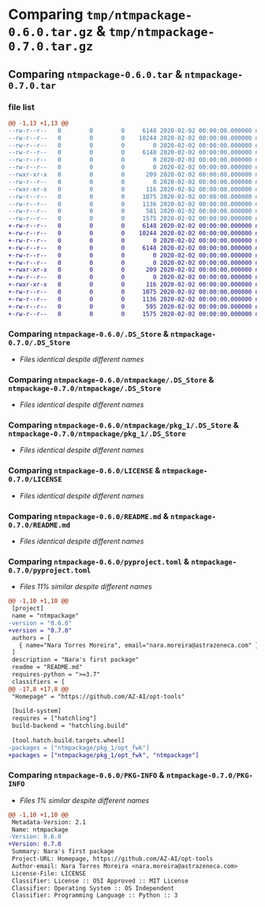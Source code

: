 # Comparing `tmp/ntmpackage-0.6.0.tar.gz` & `tmp/ntmpackage-0.7.0.tar.gz`

## Comparing `ntmpackage-0.6.0.tar` & `ntmpackage-0.7.0.tar`

### file list

```diff
@@ -1,13 +1,13 @@
--rw-r--r--   0        0        0     6148 2020-02-02 00:00:00.000000 ntmpackage-0.6.0/.DS_Store
--rw-r--r--   0        0        0    10244 2020-02-02 00:00:00.000000 ntmpackage-0.6.0/ntmpackage/.DS_Store
--rw-r--r--   0        0        0        0 2020-02-02 00:00:00.000000 ntmpackage-0.6.0/ntmpackage/__init__.py
--rw-r--r--   0        0        0     6148 2020-02-02 00:00:00.000000 ntmpackage-0.6.0/ntmpackage/pkg_1/.DS_Store
--rw-r--r--   0        0        0        0 2020-02-02 00:00:00.000000 ntmpackage-0.6.0/ntmpackage/pkg_1/__init__.py
--rw-r--r--   0        0        0        0 2020-02-02 00:00:00.000000 ntmpackage-0.6.0/ntmpackage/pkg_1/opt_fwk/__init__.py
--rwxr-xr-x   0        0        0      209 2020-02-02 00:00:00.000000 ntmpackage-0.6.0/ntmpackage/pkg_1/opt_fwk/main1.py
--rw-r--r--   0        0        0        0 2020-02-02 00:00:00.000000 ntmpackage-0.6.0/ntmpackage/pkg_2/__init__.py
--rwxr-xr-x   0        0        0      116 2020-02-02 00:00:00.000000 ntmpackage-0.6.0/ntmpackage/pkg_2/main2.py
--rw-r--r--   0        0        0     1075 2020-02-02 00:00:00.000000 ntmpackage-0.6.0/LICENSE
--rw-r--r--   0        0        0     1136 2020-02-02 00:00:00.000000 ntmpackage-0.6.0/README.md
--rw-r--r--   0        0        0      581 2020-02-02 00:00:00.000000 ntmpackage-0.6.0/pyproject.toml
--rw-r--r--   0        0        0     1575 2020-02-02 00:00:00.000000 ntmpackage-0.6.0/PKG-INFO
+-rw-r--r--   0        0        0     6148 2020-02-02 00:00:00.000000 ntmpackage-0.7.0/.DS_Store
+-rw-r--r--   0        0        0    10244 2020-02-02 00:00:00.000000 ntmpackage-0.7.0/ntmpackage/.DS_Store
+-rw-r--r--   0        0        0        0 2020-02-02 00:00:00.000000 ntmpackage-0.7.0/ntmpackage/__init__.py
+-rw-r--r--   0        0        0     6148 2020-02-02 00:00:00.000000 ntmpackage-0.7.0/ntmpackage/pkg_1/.DS_Store
+-rw-r--r--   0        0        0        0 2020-02-02 00:00:00.000000 ntmpackage-0.7.0/ntmpackage/pkg_1/__init__.py
+-rw-r--r--   0        0        0        0 2020-02-02 00:00:00.000000 ntmpackage-0.7.0/ntmpackage/pkg_1/opt_fwk/__init__.py
+-rwxr-xr-x   0        0        0      209 2020-02-02 00:00:00.000000 ntmpackage-0.7.0/ntmpackage/pkg_1/opt_fwk/main1.py
+-rw-r--r--   0        0        0        0 2020-02-02 00:00:00.000000 ntmpackage-0.7.0/ntmpackage/pkg_2/__init__.py
+-rwxr-xr-x   0        0        0      116 2020-02-02 00:00:00.000000 ntmpackage-0.7.0/ntmpackage/pkg_2/main2.py
+-rw-r--r--   0        0        0     1075 2020-02-02 00:00:00.000000 ntmpackage-0.7.0/LICENSE
+-rw-r--r--   0        0        0     1136 2020-02-02 00:00:00.000000 ntmpackage-0.7.0/README.md
+-rw-r--r--   0        0        0      595 2020-02-02 00:00:00.000000 ntmpackage-0.7.0/pyproject.toml
+-rw-r--r--   0        0        0     1575 2020-02-02 00:00:00.000000 ntmpackage-0.7.0/PKG-INFO
```

### Comparing `ntmpackage-0.6.0/.DS_Store` & `ntmpackage-0.7.0/.DS_Store`

 * *Files identical despite different names*

### Comparing `ntmpackage-0.6.0/ntmpackage/.DS_Store` & `ntmpackage-0.7.0/ntmpackage/.DS_Store`

 * *Files identical despite different names*

### Comparing `ntmpackage-0.6.0/ntmpackage/pkg_1/.DS_Store` & `ntmpackage-0.7.0/ntmpackage/pkg_1/.DS_Store`

 * *Files identical despite different names*

### Comparing `ntmpackage-0.6.0/LICENSE` & `ntmpackage-0.7.0/LICENSE`

 * *Files identical despite different names*

### Comparing `ntmpackage-0.6.0/README.md` & `ntmpackage-0.7.0/README.md`

 * *Files identical despite different names*

### Comparing `ntmpackage-0.6.0/pyproject.toml` & `ntmpackage-0.7.0/pyproject.toml`

 * *Files 11% similar despite different names*

```diff
@@ -1,10 +1,10 @@
 [project]
 name = "ntmpackage"
-version = "0.6.0"
+version = "0.7.0"
 authors = [
   { name="Nara Torres Moreira", email="nara.moreira@astrazeneca.com" },
 ]
 description = "Nara's first package"
 readme = "README.md"
 requires-python = ">=3.7"
 classifiers = [
@@ -17,8 +17,8 @@
 "Homepage" = "https://github.com/AZ-AI/opt-tools"
 
 [build-system]
 requires = ["hatchling"]
 build-backend = "hatchling.build"
 
 [tool.hatch.build.targets.wheel]
-packages = ["ntmpackage/pkg_1/opt_fwk"]
+packages = ["ntmpackage/pkg_1/opt_fwk", "ntmpackage"]
```

### Comparing `ntmpackage-0.6.0/PKG-INFO` & `ntmpackage-0.7.0/PKG-INFO`

 * *Files 1% similar despite different names*

```diff
@@ -1,10 +1,10 @@
 Metadata-Version: 2.1
 Name: ntmpackage
-Version: 0.6.0
+Version: 0.7.0
 Summary: Nara's first package
 Project-URL: Homepage, https://github.com/AZ-AI/opt-tools
 Author-email: Nara Torres Moreira <nara.moreira@astrazeneca.com>
 License-File: LICENSE
 Classifier: License :: OSI Approved :: MIT License
 Classifier: Operating System :: OS Independent
 Classifier: Programming Language :: Python :: 3
```

